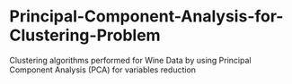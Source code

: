 # Principal-Component-Analysis-for-Clustering-Problem
Clustering algorithms performed for Wine Data by using Principal Component Analysis (PCA) for variables reduction
